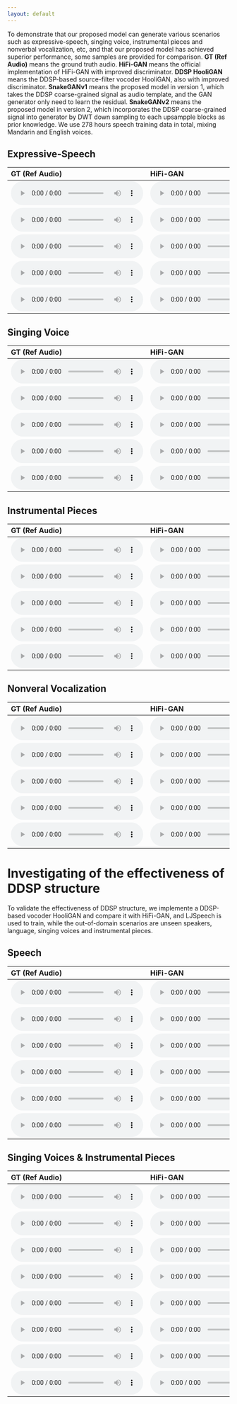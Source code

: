 ```yaml
---
layout: default
---
```



<!-- # Abstract

Nowadays, GAN-based neural vocoders are preferred for their ability to synthesize high-fidelity audio with high speed and small footprint. However, it is still challenging to train a robust vocoder that can synthesize high-fidelity speech when it comes to significantly out-of-domain scenarios, such as unseen speakers with different styles, nonverbal vocalization, etc.
In this work, we propose snakeGAN, a GAN-based universal vocoder, which can generalize well under various scenarios.  We introduce the time-domain supervision by applying the coarse-grained signal generated by the DDSP oscillator to the generator. We also introduce periodic nonlinearities through the snake activation function and anti-aliased representation into the generator, which brings the desired inductive bias for waveform synthesis and significantly improves audio quality. 
To validate the effectiveness of our proposed method, we performed empirical experiments on various scenarios in subjective and objective metrics.Experimental results show that snakeGAN significantly outperforms the compared approaches and can generate high-fidelity audios including unseen speakers with unseen style, singing voices, instrumental pieces and nonverbal vocalization.

<center>
    <img src="./imgs/model_arch.png" width="100%" height="80%">
    <br>
    <div style="color:orange; border-bottom: 1px solid #d9d9d9;
    display: inline-block;
    color: #999;
    padding: 2px;"> Fig.1: The the proposed SnakeGAN model. </div>
</center>

<!-- # Subjective Evaluation -->

To demonstrate that our proposed model can generate various scenarios such as expressive-speech, singing voice, instrumental pieces and nonverbal vocalization, etc, and that our proposed model has achieved superior performance, some samples are provided for comparison.   **GT (Ref Audio)** means the ground truth audio. **HiFi-GAN** means the official implementation of HiFi-GAN with improved discriminator. **DDSP HooliGAN** means the DDSP-based source-filter vocoder HooliGAN, also with improved discriminator. **SnakeGANv1** means the proposed model in version 1, which takes the DDSP coarse-grained signal as audio template, and the GAN generator only need to learn the residual. **SnakeGANv2** means the proposed model in version 2, which incorporates the DDSP coarse-grained signal into generator by DWT down sampling to each upsampple blocks as prior knowledge. We use 278 hours speech training data in total, mixing Mandarin and English voices.

## Expressive-Speech

| GT (Ref Audio) | HiFi-GAN | DDSP-HooliGAN | SnakeGANv1 | SnakeGANv2 |
| :---- | :---- | :---- | :---- | :---- |
| <audio controls><source src="./wavs/speech_gt/tx_xiao_0100101000360.wav" type="audio/wav">Your browser does not support the audio element.</audio> | <audio controls><source src="./wavs/speech_hifi/tx_xiao_0100101000360.wav" type="audio/wav">Your browser does not support the audio element.</audio> | <audio controls><source src="./wavs/speech_hooli/tx_xiao_0100101000360.wav" type="audio/wav">Your browser does not support the audio element.</audio> | <audio controls><source src="./wavs/speech_pro1/tx_xiao_0100101000360.wav" type="audio/wav">Your browser does not support the audio element.</audio> | <audio controls><source src="./wavs/speech_pro2/tx_xiao_0100101000360.wav" type="audio/wav">Your browser does not support the audio element.</audio> |
| <audio controls><source src="./wavs/speech_gt/tx_siri_02050015.wav" type="audio/wav">Your browser does not support the audio element.</audio> | <audio controls><source src="./wavs/speech_hifi/tx_siri_02050015.wav" type="audio/wav">Your browser does not support the audio element.</audio> | <audio controls><source src="./wavs/speech_hooli/tx_siri_02050015.wav" type="audio/wav">Your browser does not support the audio element.</audio> | <audio controls><source src="./wavs/speech_pro1/tx_siri_02050015.wav" type="audio/wav">Your browser does not support the audio element.</audio> | <audio controls><source src="./wavs/speech_pro2/tx_siri_02050015.wav" type="audio/wav">Your browser does not support the audio element.</audio> |
| <audio controls><source src="./wavs/speech_gt/tx_robot_030302.wav" type="audio/wav">Your browser does not support the audio element.</audio> | <audio controls><source src="./wavs/speech_hifi/tx_robot_030302.wav" type="audio/wav">Your browser does not support the audio element.</audio> | <audio controls><source src="./wavs/speech_hooli/tx_robot_030302.wav" type="audio/wav">Your browser does not support the audio element.</audio> | <audio controls><source src="./wavs/speech_pro1/tx_robot_030302.wav" type="audio/wav">Your browser does not support the audio element.</audio> | <audio controls><source src="./wavs/speech_pro2/tx_robot_030302.wav" type="audio/wav">Your browser does not support the audio element.</audio> |
| <audio controls><source src="./wavs/speech_gt/tx_gilla_010024.wav" type="audio/wav">Your browser does not support the audio element.</audio> | <audio controls><source src="./wavs/speech_hifi/tx_gilla_010024.wav" type="audio/wav">Your browser does not support the audio element.</audio> | <audio controls><source src="./wavs/speech_hooli/tx_gilla_010024.wav" type="audio/wav">Your browser does not support the audio element.</audio> | <audio controls><source src="./wavs/speech_pro1/tx_gilla_010024.wav" type="audio/wav">Your browser does not support the audio element.</audio> | <audio controls><source src="./wavs/speech_pro2/tx_gilla_010024.wav" type="audio/wav">Your browser does not support the audio element.</audio> |
| <audio controls><source src="./wavs/speech_gt/tx_bald_110286.wav" type="audio/wav">Your browser does not support the audio element.</audio> | <audio controls><source src="./wavs/speech_hifi/tx_bald_110286.wav" type="audio/wav">Your browser does not support the audio element.</audio> | <audio controls><source src="./wavs/speech_hooli/tx_bald_110286.wav" type="audio/wav">Your browser does not support the audio element.</audio> | <audio controls><source src="./wavs/speech_pro1/tx_bald_110286.wav" type="audio/wav">Your browser does not support the audio element.</audio> | <audio controls><source src="./wavs/speech_pro2/tx_bald_110286.wav" type="audio/wav">Your browser does not support the audio element.</audio> |

## Singing Voice

| GT (Ref Audio) | HiFi-GAN | DDSP-HooliGAN | SnakeGANv1 | SnakeGANv2 |
| :---- | :---- | :---- | :---- | :---- |
| <audio controls><source src="./wavs/singing_gt/2001000007.wav" type="audio/wav">Your browser does not support the audio element.</audio> | <audio controls><source src="./wavs/singing_hifi/2001000007.wav" type="audio/wav">Your browser does not support the audio element.</audio> | <audio controls><source src="./wavs/singing_hooli/2001000007.wav" type="audio/wav">Your browser does not support the audio element.</audio> | <audio controls><source src="./wavs/singing_pro1/2001000007.wav" type="audio/wav">Your browser does not support the audio element.</audio> | <audio controls><source src="./wavs/singing_pro2/2001000007.wav" type="audio/wav">Your browser does not support the audio element.</audio> |
| <audio controls><source src="./wavs/singing_gt/2042001565.wav" type="audio/wav">Your browser does not support the audio element.</audio> | <audio controls><source src="./wavs/singing_hifi/2042001565.wav" type="audio/wav">Your browser does not support the audio element.</audio> | <audio controls><source src="./wavs/singing_hooli/2042001565.wav" type="audio/wav">Your browser does not support the audio element.</audio> | <audio controls><source src="./wavs/singing_pro1/2042001565.wav" type="audio/wav">Your browser does not support the audio element.</audio> | <audio controls><source src="./wavs/singing_pro2/2042001565.wav" type="audio/wav">Your browser does not support the audio element.</audio> |
| <audio controls><source src="./wavs/singing_gt/2070002628.wav" type="audio/wav">Your browser does not support the audio element.</audio> | <audio controls><source src="./wavs/singing_hifi/2070002628.wav" type="audio/wav">Your browser does not support the audio element.</audio> | <audio controls><source src="./wavs/singing_hooli/2070002628.wav" type="audio/wav">Your browser does not support the audio element.</audio> | <audio controls><source src="./wavs/singing_pro1/2070002628.wav" type="audio/wav">Your browser does not support the audio element.</audio> | <audio controls><source src="./wavs/singing_pro2/2070002628.wav" type="audio/wav">Your browser does not support the audio element.</audio> |
| <audio controls><source src="./wavs/singing_gt/2088003294.wav" type="audio/wav">Your browser does not support the audio element.</audio> | <audio controls><source src="./wavs/singing_hifi/2088003294.wav" type="audio/wav">Your browser does not support the audio element.</audio> | <audio controls><source src="./wavs/singing_hooli/2088003294.wav" type="audio/wav">Your browser does not support the audio element.</audio> | <audio controls><source src="./wavs/singing_pro1/2088003294.wav" type="audio/wav">Your browser does not support the audio element.</audio> | <audio controls><source src="./wavs/singing_pro2/2088003294.wav" type="audio/wav">Your browser does not support the audio element.</audio> |
| <audio controls><source src="./wavs/singing_gt/2100003732.wav" type="audio/wav">Your browser does not support the audio element.</audio> | <audio controls><source src="./wavs/singing_hifi/2100003732.wav" type="audio/wav">Your browser does not support the audio element.</audio> | <audio controls><source src="./wavs/singing_hooli/2100003732.wav" type="audio/wav">Your browser does not support the audio element.</audio> | <audio controls><source src="./wavs/singing_pro1/2100003732.wav" type="audio/wav">Your browser does not support the audio element.</audio> | <audio controls><source src="./wavs/singing_pro2/2100003732.wav" type="audio/wav">Your browser does not support the audio element.</audio> |

## Instrumental Pieces

| GT (Ref Audio) | HiFi-GAN | DDSP-HooliGAN | SnakeGANv1 | SnakeGANv2 |
| :---- | :---- | :---- | :---- | :---- |
| <audio controls><source src="./wavs/instrumental_gt/AuSep_1_fl_08_Spring-seg_000.wav" type="audio/wav">Your browser does not support the audio element.</audio> | <audio controls><source src="./wavs/instrumental_hifi/AuSep_1_fl_08_Spring-seg_000.wav" type="audio/wav">Your browser does not support the audio element.</audio> | <audio controls><source src="./wavs/instrumental_hooli/AuSep_1_fl_08_Spring-seg_000.wav" type="audio/wav">Your browser does not support the audio element.</audio> | <audio controls><source src="./wavs/instrumental_pro1/AuSep_1_fl_08_Spring-seg_000.wav" type="audio/wav">Your browser does not support the audio element.</audio> | <audio controls><source src="./wavs/instrumental_pro2/AuSep_1_fl_08_Spring-seg_000.wav" type="audio/wav">Your browser does not support the audio element.</audio> |
| <audio controls><source src="./wavs/instrumental_gt/AuSep_2_cl_03_Dance-seg_013.wav" type="audio/wav">Your browser does not support the audio element.</audio> | <audio controls><source src="./wavs/instrumental_hifi/AuSep_2_cl_03_Dance-seg_013.wav" type="audio/wav">Your browser does not support the audio element.</audio> | <audio controls><source src="./wavs/instrumental_hooli/AuSep_2_cl_03_Dance-seg_013.wav" type="audio/wav">Your browser does not support the audio element.</audio> | <audio controls><source src="./wavs/instrumental_pro1/AuSep_2_cl_03_Dance-seg_013.wav" type="audio/wav">Your browser does not support the audio element.</audio> | <audio controls><source src="./wavs/instrumental_pro2/AuSep_2_cl_03_Dance-seg_013.wav" type="audio/wav">Your browser does not support the audio element.</audio> |
| <audio controls><source src="./wavs/instrumental_gt/AuSep_2_tpt_43_Chorale-seg_001.wav" type="audio/wav">Your browser does not support the audio element.</audio> | <audio controls><source src="./wavs/instrumental_hifi/AuSep_2_tpt_43_Chorale-seg_001.wav" type="audio/wav">Your browser does not support the audio element.</audio> | <audio controls><source src="./wavs/instrumental_hooli/AuSep_2_tpt_43_Chorale-seg_001.wav" type="audio/wav">Your browser does not support the audio element.</audio> | <audio controls><source src="./wavs/instrumental_pro1/AuSep_2_tpt_43_Chorale-seg_001.wav" type="audio/wav">Your browser does not support the audio element.</audio> | <audio controls><source src="./wavs/instrumental_pro2/AuSep_2_tpt_43_Chorale-seg_001.wav" type="audio/wav">Your browser does not support the audio element.</audio> |
| <audio controls><source src="./wavs/instrumental_gt/AuSep_4_bn_28_Fugue-seg_001.wav" type="audio/wav">Your browser does not support the audio element.</audio> | <audio controls><source src="./wavs/instrumental_hifi/AuSep_4_bn_28_Fugue-seg_001.wav" type="audio/wav">Your browser does not support the audio element.</audio> | <audio controls><source src="./wavs/instrumental_hooli/AuSep_4_bn_28_Fugue-seg_001.wav" type="audio/wav">Your browser does not support the audio element.</audio> | <audio controls><source src="./wavs/instrumental_pro1/AuSep_4_bn_28_Fugue-seg_001.wav" type="audio/wav">Your browser does not support the audio element.</audio> | <audio controls><source src="./wavs/instrumental_pro2/AuSep_4_bn_28_Fugue-seg_001.wav" type="audio/wav">Your browser does not support the audio element.</audio> |
| <audio controls><source src="./wavs/instrumental_gt/AuSep_5_db_39_Jerusalem-seg_005.wav" type="audio/wav">Your browser does not support the audio element.</audio> | <audio controls><source src="./wavs/instrumental_hifi/AuSep_5_db_39_Jerusalem-seg_005.wav" type="audio/wav">Your browser does not support the audio element.</audio> | <audio controls><source src="./wavs/instrumental_hooli/AuSep_5_db_39_Jerusalem-seg_005.wav" type="audio/wav">Your browser does not support the audio element.</audio> | <audio controls><source src="./wavs/instrumental_pro1/AuSep_5_db_39_Jerusalem-seg_005.wav" type="audio/wav">Your browser does not support the audio element.</audio> | <audio controls><source src="./wavs/instrumental_pro2/AuSep_5_db_39_Jerusalem-seg_005.wav" type="audio/wav">Your browser does not support the audio element.</audio> |

## Nonveral Vocalization

| GT (Ref Audio) | HiFi-GAN | DDSP-HooliGAN | SnakeGANv1 | SnakeGANv2 |
| :---- | :---- | :---- | :---- | :---- |
| <audio controls><source src="./wavs/nonverbal_gt/3AES_15_8_0_15_0_0_0.wav" type="audio/wav">Your browser does not support the audio element.</audio> | <audio controls><source src="./wavs/nonverbal_hifi/3AES_15_8_0_15_0_0_0.wav" type="audio/wav">Your browser does not support the audio element.</audio> | <audio controls><source src="./wavs/nonverbal_hooli/3AES_15_8_0_15_0_0_0.wav" type="audio/wav">Your browser does not support the audio element.</audio> | <audio controls><source src="./wavs/nonverbal_pro1/3AES_15_8_0_15_0_0_0.wav" type="audio/wav">Your browser does not support the audio element.</audio> | <audio controls><source src="./wavs/nonverbal_pro2/3AES_15_8_0_15_0_0_0.wav" type="audio/wav">Your browser does not support the audio element.</audio> |
| <audio controls><source src="./wavs/nonverbal_gt/87LX_12_7_0_19_0_0_0.wav" type="audio/wav">Your browser does not support the audio element.</audio> | <audio controls><source src="./wavs/nonverbal_hifi/87LX_12_7_0_19_0_0_0.wav" type="audio/wav">Your browser does not support the audio element.</audio> | <audio controls><source src="./wavs/nonverbal_hooli/87LX_12_7_0_19_0_0_0.wav" type="audio/wav">Your browser does not support the audio element.</audio> | <audio controls><source src="./wavs/nonverbal_pro1/87LX_12_7_0_19_0_0_0.wav" type="audio/wav">Your browser does not support the audio element.</audio> | <audio controls><source src="./wavs/nonverbal_pro2/87LX_12_7_0_19_0_0_0.wav" type="audio/wav">Your browser does not support the audio element.</audio> |
| <audio controls><source src="./wavs/nonverbal_gt/G5T1_14_5_0_30_0_0_0.wav" type="audio/wav">Your browser does not support the audio element.</audio> | <audio controls><source src="./wavs/nonverbal_hifi/G5T1_14_5_0_30_0_0_0.wav" type="audio/wav">Your browser does not support the audio element.</audio> | <audio controls><source src="./wavs/nonverbal_hooli/G5T1_14_5_0_30_0_0_0.wav" type="audio/wav">Your browser does not support the audio element.</audio> | <audio controls><source src="./wavs/nonverbal_pro1/G5T1_14_5_0_30_0_0_0.wav" type="audio/wav">Your browser does not support the audio element.</audio> | <audio controls><source src="./wavs/nonverbal_pro2/G5T1_14_5_0_30_0_0_0.wav" type="audio/wav">Your browser does not support the audio element.</audio> |
| <audio controls><source src="./wavs/nonverbal_gt/H68F_12_7_0_24_0_0_0.wav" type="audio/wav">Your browser does not support the audio element.</audio> | <audio controls><source src="./wavs/nonverbal_hifi/H68F_12_7_0_24_0_0_0.wav" type="audio/wav">Your browser does not support the audio element.</audio> | <audio controls><source src="./wavs/nonverbal_hooli/H68F_12_7_0_24_0_0_0.wav" type="audio/wav">Your browser does not support the audio element.</audio> | <audio controls><source src="./wavs/nonverbal_pro1/H68F_12_7_0_24_0_0_0.wav" type="audio/wav">Your browser does not support the audio element.</audio> | <audio controls><source src="./wavs/nonverbal_pro2/H68F_12_7_0_24_0_0_0.wav" type="audio/wav">Your browser does not support the audio element.</audio> |
| <audio controls><source src="./wavs/nonverbal_gt/PBWN_6_1_0_30_0_0_0.wav" type="audio/wav">Your browser does not support the audio element.</audio> | <audio controls><source src="./wavs/nonverbal_hifi/PBWN_6_1_0_30_0_0_0.wav" type="audio/wav">Your browser does not support the audio element.</audio> | <audio controls><source src="./wavs/nonverbal_hooli/PBWN_6_1_0_30_0_0_0.wav" type="audio/wav">Your browser does not support the audio element.</audio> | <audio controls><source src="./wavs/nonverbal_pro1/PBWN_6_1_0_30_0_0_0.wav" type="audio/wav">Your browser does not support the audio element.</audio> | <audio controls><source src="./wavs/nonverbal_pro2/PBWN_6_1_0_30_0_0_0.wav" type="audio/wav">Your browser does not support the audio element.</audio> |

# Investigating of the effectiveness of DDSP structure

To validate the effectiveness of DDSP structure, we implemente a DDSP-based vocoder HooliGAN and compare it with HiFi-GAN, and LJSpeech is used to train, while the out-of-domain scenarios are unseen speakers, language, singing voices and instrumental pieces.

## Speech

| GT (Ref Audio) | HiFi-GAN | DDSP-HooliGAN |
| :---- | :---- | :---- |
| <audio controls><source src="./wavs/LJ_speech_gt/p226_058.wav" type="audio/wav">Your browser does not support the audio element.</audio> | <audio controls><source src="./wavs/LJ_speech_hifi/p226_058.wav" type="audio/wav">Your browser does not support the audio element.</audio> | <audio controls><source src="./wavs/LJ_speech_hooli/p226_058.wav" type="audio/wav">Your browser does not support the audio element.</audio> |
| <audio controls><source src="./wavs/LJ_speech_gt/p374_373.wav" type="audio/wav">Your browser does not support the audio element.</audio> | <audio controls><source src="./wavs/LJ_speech_hifi/p374_373.wav" type="audio/wav">Your browser does not support the audio element.</audio> | <audio controls><source src="./wavs/LJ_speech_hooli/p374_373.wav" type="audio/wav">Your browser does not support the audio element.</audio> |
| <audio controls><source src="./wavs/LJ_speech_gt/SSB00090015.wav" type="audio/wav">Your browser does not support the audio element.</audio> | <audio controls><source src="./wavs/LJ_speech_hifi/SSB00090015.wav" type="audio/wav">Your browser does not support the audio element.</audio> | <audio controls><source src="./wavs/LJ_speech_hooli/SSB00090015.wav" type="audio/wav">Your browser does not support the audio element.</audio> |
| <audio controls><source src="./wavs/LJ_speech_gt/SSB04340022.wav" type="audio/wav">Your browser does not support the audio element.</audio> | <audio controls><source src="./wavs/LJ_speech_hifi/SSB04340022.wav" type="audio/wav">Your browser does not support the audio element.</audio> | <audio controls><source src="./wavs/LJ_speech_hooli/SSB04340022.wav" type="audio/wav">Your browser does not support the audio element.</audio> |
| <audio controls><source src="./wavs/LJ_speech_gt/SSB00800010.wav" type="audio/wav">Your browser does not support the audio element.</audio> | <audio controls><source src="./wavs/LJ_speech_hifi/SSB00800010.wav" type="audio/wav">Your browser does not support the audio element.</audio> | <audio controls><source src="./wavs/LJ_speech_hooli/SSB00800010.wav" type="audio/wav">Your browser does not support the audio element.</audio> |
| <audio controls><source src="./wavs/LJ_speech_gt/tx_xiao_0100101000308.wav" type="audio/wav">Your browser does not support the audio element.</audio> | <audio controls><source src="./wavs/LJ_speech_hifi/tx_xiao_0100101000308.wav" type="audio/wav">Your browser does not support the audio element.</audio> | <audio controls><source src="./wavs/LJ_speech_hooli/tx_xiao_0100101000308.wav" type="audio/wav">Your browser does not support the audio element.</audio> |

## Singing Voices & Instrumental Pieces

| GT (Ref Audio) | HiFi-GAN | DDSP-HooliGAN |
| :---- | :---- | :---- |
| <audio controls><source src="./wavs/LJ_musical_gt/12_知足_17.wav" type="audio/wav">Your browser does not support the audio element.</audio> | <audio controls><source src="./wavs/LJ_musical_hifi/12_知足_17.wav" type="audio/wav">Your browser does not support the audio element.</audio> | <audio controls><source src="./wavs/LJ_musical_hooli/12_知足_17.wav" type="audio/wav">Your browser does not support the audio element.</audio> |
| <audio controls><source src="./wavs/LJ_musical_gt/26_当你老了_13.wav" type="audio/wav">Your browser does not support the audio element.</audio> | <audio controls><source src="./wavs/LJ_musical_hifi/26_当你老了_13.wav" type="audio/wav">Your browser does not support the audio element.</audio> | <audio controls><source src="./wavs/LJ_musical_hooli/26_当你老了_13.wav" type="audio/wav">Your browser does not support the audio element.</audio> |
| <audio controls><source src="./wavs/LJ_musical_gt/29_虎口脱险_30.wav" type="audio/wav">Your browser does not support the audio element.</audio> | <audio controls><source src="./wavs/LJ_musical_hifi/29_虎口脱险_30.wav" type="audio/wav">Your browser does not support the audio element.</audio> | <audio controls><source src="./wavs/LJ_musical_hooli/29_虎口脱险_30.wav" type="audio/wav">Your browser does not support the audio element.</audio> |
| <audio controls><source src="./wavs/LJ_musical_gt/12_知足_19.wav" type="audio/wav">Your browser does not support the audio element.</audio> | <audio controls><source src="./wavs/LJ_musical_hifi/12_知足_19.wav" type="audio/wav">Your browser does not support the audio element.</audio> | <audio controls><source src="./wavs/LJ_musical_hooli/12_知足_19.wav" type="audio/wav">Your browser does not support the audio element.</audio> |
| <audio controls><source src="./wavs/LJ_musical_gt/AuSep_1_sax_06_Entertainer-1.wav" type="audio/wav">Your browser does not support the audio element.</audio> | <audio controls><source src="./wavs/LJ_musical_hifi/AuSep_1_sax_06_Entertainer-1.wav" type="audio/wav">Your browser does not support the audio element.</audio> | <audio controls><source src="./wavs/LJ_musical_hooli/AuSep_1_sax_06_Entertainer-1.wav" type="audio/wav">Your browser does not support the audio element.</audio> |
| <audio controls><source src="./wavs/LJ_musical_gt/AuSep_2_vn_35_Rondeau-3.wav" type="audio/wav">Your browser does not support the audio element.</audio> | <audio controls><source src="./wavs/LJ_musical_hifi/AuSep_2_vn_35_Rondeau-3.wav" type="audio/wav">Your browser does not support the audio element.</audio> | <audio controls><source src="./wavs/LJ_musical_hooli/AuSep_2_vn_35_Rondeau-3.wav" type="audio/wav">Your browser does not support the audio element.</audio> |
| <audio controls><source src="./wavs/LJ_musical_gt/AuSep_3_cl_14_Waltz-1.wav" type="audio/wav">Your browser does not support the audio element.</audio> | <audio controls><source src="./wavs/LJ_musical_hifi/AuSep_3_cl_14_Waltz-1.wav" type="audio/wav">Your browser does not support the audio element.</audio> | <audio controls><source src="./wavs/LJ_musical_hooli/AuSep_3_cl_14_Waltz-1.wav" type="audio/wav">Your browser does not support the audio element.</audio> |
| <audio controls><source src="./wavs/LJ_musical_gt/AuSep_2_fl_04_Allegro-2.wav" type="audio/wav">Your browser does not support the audio element.</audio> | <audio controls><source src="./wavs/LJ_musical_hifi/AuSep_2_fl_04_Allegro-2.wav" type="audio/wav">Your browser does not support the audio element.</audio> | <audio controls><source src="./wavs/LJ_musical_hooli/AuSep_2_fl_04_Allegro-2.wav" type="audio/wav">Your browser does not support the audio element.</audio> |

